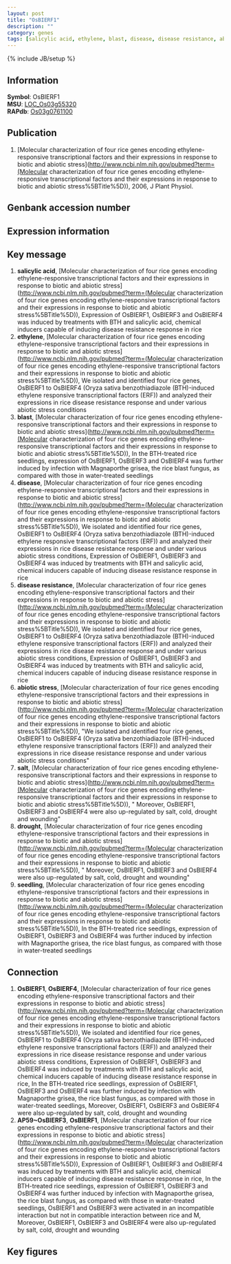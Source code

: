```yaml
---
layout: post
title: "OsBIERF1"
description: ""
category: genes
tags: [salicylic acid, ethylene, blast, disease, disease resistance, abiotic stress, salt, drought, seedling]
---
```

{% include JB/setup %}

## Information
__Symbol__: OsBIERF1  
__MSU__: [LOC_Os03g55320](http://rice.plantbiology.msu.edu/cgi-bin/ORF_infopage.cgi?orf=LOC_Os03g55320)  
__RAPdb__: [Os03g0761100](http://rapdb.dna.affrc.go.jp/viewer/gbrowse_details/irgsp1?name=Os03g0761100)  

## Publication
1. [Molecular characterization of four rice genes encoding ethylene-responsive transcriptional factors and their expressions in response to biotic and abiotic stress](http://www.ncbi.nlm.nih.gov/pubmed?term=(Molecular characterization of four rice genes encoding ethylene-responsive transcriptional factors and their expressions in response to biotic and abiotic stress%5BTitle%5D)), 2006, J Plant Physiol.

## Genbank accession number

## Expression information

## Key message
1. __salicylic acid__, [Molecular characterization of four rice genes encoding ethylene-responsive transcriptional factors and their expressions in response to biotic and abiotic stress](http://www.ncbi.nlm.nih.gov/pubmed?term=(Molecular characterization of four rice genes encoding ethylene-responsive transcriptional factors and their expressions in response to biotic and abiotic stress%5BTitle%5D)),  Expression of OsBIERF1, OsBIERF3 and OsBIERF4 was induced by treatments with BTH and salicylic acid, chemical inducers capable of inducing disease resistance response in rice
2. __ethylene__, [Molecular characterization of four rice genes encoding ethylene-responsive transcriptional factors and their expressions in response to biotic and abiotic stress](http://www.ncbi.nlm.nih.gov/pubmed?term=(Molecular characterization of four rice genes encoding ethylene-responsive transcriptional factors and their expressions in response to biotic and abiotic stress%5BTitle%5D)), We isolated and identified four rice genes, OsBIERF1 to OsBIERF4 (Oryza sativa benzothiadiazole (BTH)-induced ethylene responsive transcriptional factors (ERF)) and analyzed their expressions in rice disease resistance response and under various abiotic stress conditions
3. __blast__, [Molecular characterization of four rice genes encoding ethylene-responsive transcriptional factors and their expressions in response to biotic and abiotic stress](http://www.ncbi.nlm.nih.gov/pubmed?term=(Molecular characterization of four rice genes encoding ethylene-responsive transcriptional factors and their expressions in response to biotic and abiotic stress%5BTitle%5D)),  In the BTH-treated rice seedlings, expression of OsBIERF1, OsBIERF3 and OsBIERF4 was further induced by infection with Magnaporthe grisea, the rice blast fungus, as compared with those in water-treated seedlings
4. __disease__, [Molecular characterization of four rice genes encoding ethylene-responsive transcriptional factors and their expressions in response to biotic and abiotic stress](http://www.ncbi.nlm.nih.gov/pubmed?term=(Molecular characterization of four rice genes encoding ethylene-responsive transcriptional factors and their expressions in response to biotic and abiotic stress%5BTitle%5D)), We isolated and identified four rice genes, OsBIERF1 to OsBIERF4 (Oryza sativa benzothiadiazole (BTH)-induced ethylene responsive transcriptional factors (ERF)) and analyzed their expressions in rice disease resistance response and under various abiotic stress conditions, Expression of OsBIERF1, OsBIERF3 and OsBIERF4 was induced by treatments with BTH and salicylic acid, chemical inducers capable of inducing disease resistance response in rice
5. __disease resistance__, [Molecular characterization of four rice genes encoding ethylene-responsive transcriptional factors and their expressions in response to biotic and abiotic stress](http://www.ncbi.nlm.nih.gov/pubmed?term=(Molecular characterization of four rice genes encoding ethylene-responsive transcriptional factors and their expressions in response to biotic and abiotic stress%5BTitle%5D)), We isolated and identified four rice genes, OsBIERF1 to OsBIERF4 (Oryza sativa benzothiadiazole (BTH)-induced ethylene responsive transcriptional factors (ERF)) and analyzed their expressions in rice disease resistance response and under various abiotic stress conditions, Expression of OsBIERF1, OsBIERF3 and OsBIERF4 was induced by treatments with BTH and salicylic acid, chemical inducers capable of inducing disease resistance response in rice
6. __abiotic stress__, [Molecular characterization of four rice genes encoding ethylene-responsive transcriptional factors and their expressions in response to biotic and abiotic stress](http://www.ncbi.nlm.nih.gov/pubmed?term=(Molecular characterization of four rice genes encoding ethylene-responsive transcriptional factors and their expressions in response to biotic and abiotic stress%5BTitle%5D)), "We isolated and identified four rice genes, OsBIERF1 to OsBIERF4 (Oryza sativa benzothiadiazole (BTH)-induced ethylene responsive transcriptional factors (ERF)) and analyzed their expressions in rice disease resistance response and under various abiotic stress conditions"
7. __salt__, [Molecular characterization of four rice genes encoding ethylene-responsive transcriptional factors and their expressions in response to biotic and abiotic stress](http://www.ncbi.nlm.nih.gov/pubmed?term=(Molecular characterization of four rice genes encoding ethylene-responsive transcriptional factors and their expressions in response to biotic and abiotic stress%5BTitle%5D)), " Moreover, OsBIERF1, OsBIERF3 and OsBIERF4 were also up-regulated by salt, cold, drought and wounding"
8. __drought__, [Molecular characterization of four rice genes encoding ethylene-responsive transcriptional factors and their expressions in response to biotic and abiotic stress](http://www.ncbi.nlm.nih.gov/pubmed?term=(Molecular characterization of four rice genes encoding ethylene-responsive transcriptional factors and their expressions in response to biotic and abiotic stress%5BTitle%5D)), " Moreover, OsBIERF1, OsBIERF3 and OsBIERF4 were also up-regulated by salt, cold, drought and wounding"
9. __seedling__, [Molecular characterization of four rice genes encoding ethylene-responsive transcriptional factors and their expressions in response to biotic and abiotic stress](http://www.ncbi.nlm.nih.gov/pubmed?term=(Molecular characterization of four rice genes encoding ethylene-responsive transcriptional factors and their expressions in response to biotic and abiotic stress%5BTitle%5D)),  In the BTH-treated rice seedlings, expression of OsBIERF1, OsBIERF3 and OsBIERF4 was further induced by infection with Magnaporthe grisea, the rice blast fungus, as compared with those in water-treated seedlings

## Connection
1. __OsBIERF1__, __OsBIERF4__, [Molecular characterization of four rice genes encoding ethylene-responsive transcriptional factors and their expressions in response to biotic and abiotic stress](http://www.ncbi.nlm.nih.gov/pubmed?term=(Molecular characterization of four rice genes encoding ethylene-responsive transcriptional factors and their expressions in response to biotic and abiotic stress%5BTitle%5D)), We isolated and identified four rice genes, OsBIERF1 to OsBIERF4 (Oryza sativa benzothiadiazole (BTH)-induced ethylene responsive transcriptional factors (ERF)) and analyzed their expressions in rice disease resistance response and under various abiotic stress conditions, Expression of OsBIERF1, OsBIERF3 and OsBIERF4 was induced by treatments with BTH and salicylic acid, chemical inducers capable of inducing disease resistance response in rice, In the BTH-treated rice seedlings, expression of OsBIERF1, OsBIERF3 and OsBIERF4 was further induced by infection with Magnaporthe grisea, the rice blast fungus, as compared with those in water-treated seedlings, Moreover, OsBIERF1, OsBIERF3 and OsBIERF4 were also up-regulated by salt, cold, drought and wounding
2. __AP59~OsBIERF3__, __OsBIERF1__, [Molecular characterization of four rice genes encoding ethylene-responsive transcriptional factors and their expressions in response to biotic and abiotic stress](http://www.ncbi.nlm.nih.gov/pubmed?term=(Molecular characterization of four rice genes encoding ethylene-responsive transcriptional factors and their expressions in response to biotic and abiotic stress%5BTitle%5D)),  Expression of OsBIERF1, OsBIERF3 and OsBIERF4 was induced by treatments with BTH and salicylic acid, chemical inducers capable of inducing disease resistance response in rice, In the BTH-treated rice seedlings, expression of OsBIERF1, OsBIERF3 and OsBIERF4 was further induced by infection with Magnaporthe grisea, the rice blast fungus, as compared with those in water-treated seedlings, OsBIERF1 and OsBIERF3 were activated in an incompatible interaction but not in compatible interaction between rice and M, Moreover, OsBIERF1, OsBIERF3 and OsBIERF4 were also up-regulated by salt, cold, drought and wounding

## Key figures


